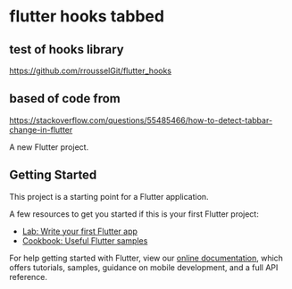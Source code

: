 # flutter hooks tabbed

## test of hooks library
https://github.com/rrousselGit/flutter_hooks

## based of code from
 https://stackoverflow.com/questions/55485466/how-to-detect-tabbar-change-in-flutter


A new Flutter project.

## Getting Started

This project is a starting point for a Flutter application.

A few resources to get you started if this is your first Flutter project:

- [Lab: Write your first Flutter app](https://flutter.dev/docs/get-started/codelab)
- [Cookbook: Useful Flutter samples](https://flutter.dev/docs/cookbook)

For help getting started with Flutter, view our
[online documentation](https://flutter.dev/docs), which offers tutorials,
samples, guidance on mobile development, and a full API reference.


